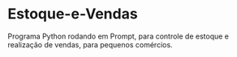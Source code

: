 # Estoque-e-Vendas
Programa Python rodando em Prompt, para controle de estoque e realização de vendas, para pequenos comércios.
